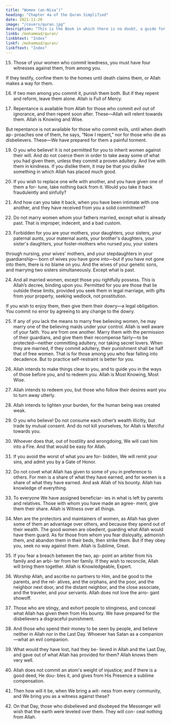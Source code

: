 ```yaml
---
title: "Women (an-Nisa’)"
heading: "Chapter 4a of the Quran Simplified"
date: 2021-11-20
image: "/covers/quran.jpg"
description: "This is the Book in which there is no doubt, a guide for the righteous."
linkb: /mohammad/quran/
linkbtext: "Index"
linkf: /mohammad/quran/
linkftext: "Index"
---
```



15. Those of your women who commit lewdness, you must have four witnesses against
them, from among you. 

If they testify, confine them to the homes until death claims them, or Allah makes a way for them.

16. If two men among you commit it, punish them both. But if they repent and reform,
leave them alone. Allah is Full of Mercy.

17. Repentance is available from Allah for those who commit evil out of ignorance, and
then repent soon after. These—Allah will relent towards them. Allah is Knowing and Wise.

But repentance is not available for those who commit evils, until when death ap-
proaches one of them, he says, “Now I repent,” nor for those who die as disbelievers.
These—We have prepared for them a painful torment.

19. O you who believe! It is not permitted for you to inherit women against their will. And
do not coerce them in order to take away some of what you had given them, unless they
commit a proven adultery. And live with them in kindness. If you dislike them, it may
be that you dislike something in which Allah has placed much good.

20. If you wish to replace one wife with another, and you have given one of them a for-
tune, take nothing back from it. Would you take it back fraudulently and sinfully?

21. And how can you take it back, when you have been intimate with one another, and
they have received from you a solid commitment?

22. Do not marry women whom your fathers married, except what is already past. That is improper, indecent, and a bad custom.

23. Forbidden for you are your mothers, your daughters, your sisters, your paternal aunts,
your maternal aunts, your brother's daughters, your sister's daughters, your foster-mothers who nursed you, your sisters

through nursing, your wives' mothers, and your stepdaughters in your guardianship—
born of wives you have gone into—but if you
have not gone into them, there is no blame on
you. And the wives of your genetic sons, and
marrying two sisters simultaneously. Except
what is past.


24. And all married women, except those you rightfully possess. This is Allah’s decree,
binding upon you. Permitted for you are those that lie outside these limits, provided
you seek them in legal marriage, with gifts from your property, seeking wedlock, not
prostitution. 

If you wish to enjoy them, then give them their dowry—a legal obligation. You commit no error by agreeing to any change to the dowry. 


25. If any of you lack the means to marry free believing women, he may marry one of the
believing maids under your control. Allah is well aware of your faith. You are from one
another. Marry them with the permission of their guardians, and give them their recompense fairly—to be protected—neither committing adultery, nor taking secret lovers.
When they are married, if they commit adultery, their punishment shall be half that of
free women. That is for those among you who fear falling into decadence. But to practice self-restraint is better for you. 


26. Allah intends to make things clear to you,
and to guide you in the ways of those before
you, and to redeem you. Allah is Most Knowing, Most Wise.
27. Allah intends to redeem you, but those who follow their desires want you to turn
away utterly. 
28. Allah intends to lighten your burden, for
the human being was created weak.
29. O you who believe! Do not consume each
other’s wealth illicitly, but trade by mutual
consent. And do not kill yourselves, for Allah
is Merciful towards you.
30. Whoever does that, out of hostility and
wrongdoing, We will cast him into a Fire.
And that would be easy for Allah.
31. If you avoid the worst of what you are for-
bidden, We will remit your sins, and admit
you by a Gate of Honor.
32. Do not covet what Allah has given to some
of you in preference to others. For men is a
share of what they have earned, and for
women is a share of what they have earned.
And ask Allah of his bounty. Allah has
knowledge of everything.
33. To everyone We have assigned beneficiar-
ies in what is left by parents and relatives.
Those with whom you have made an agree-
ment, give them their share. Allah is Witness
over all things.
34. Men are the protectors and maintainers of
women, as Allah has given some of them an
advantage over others, and because they
spend out of their wealth. The good women
are obedient, guarding what Allah would
have them guard. As for those from whom
you fear disloyalty, admonish them, and
abandon them in their beds, then strike them.
But if they obey you, seek no way against
them. Allah is Sublime, Great.
35. If you fear a breach between the two, ap-
point an arbiter from his family and an arbi-
ter from her family. If they wish to reconcile,
Allah will bring them together. Allah is
Knowledgeable, Expert.
36. Worship Allah, and ascribe no partners to
Him, and be good to the parents, and the rel-
atives, and the orphans, and the poor, and the
neighbor next door, and the distant neighbor,
and the close associate, and the traveler, and
your servants. Allah does not love the arro-
gant showoff.
37. Those who are stingy, and exhort people to
stinginess, and conceal what Allah has given
them from His bounty. We have prepared for
the disbelievers a disgraceful punishment.
38. And those who spend their money to be
seen by people, and believe neither in Allah
nor in the Last Day. Whoever has Satan as a
companion—what an evil companion.
39. What would they have lost, had they be-
lieved in Allah and the Last Day, and gave out
of what Allah has provided for them? Allah
knows them very well.
40. Allah does not commit an atom's weight of
injustice; and if there is a good deed, He dou-
bles it, and gives from His Presence a sublime
compensation.
41. Then how will it be, when We bring a wit-
ness from every community, and We bring
you as a witness against these?
42. On that Day, those who disbelieved and
disobeyed the Messenger will wish that the
earth were leveled over them. They will con-
ceal nothing from Allah.

